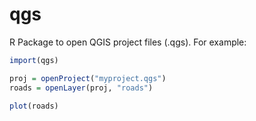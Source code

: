 # qgs
R Package to open QGIS project files (.qgs). For example:

```R
import(qgs)

proj = openProject("myproject.qgs")
roads = openLayer(proj, "roads")

plot(roads)
